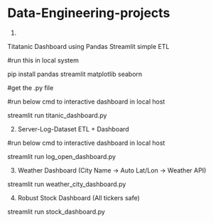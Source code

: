 # Data-Engineering-projects

1.
Titatanic Dashboard using Pandas Streamlit simple ETL

#run this in local system


pip install pandas streamlit matplotlib seaborn


#get the .py file 

#run below cmd to interactive dashboard in local host


streamlit run titanic_dashboard.py


2. Server-Log-Dataset ETL + Dashboard

#run below cmd to interactive dashboard in local host

streamlit run log_open_dashboard.py


3. Weather Dashboard (City Name → Auto Lat/Lon → Weather API)

streamlit run weather_city_dashboard.py


4. Robust Stock Dashboard (All tickers safe)


streamlit run stock_dashboard.py



   
